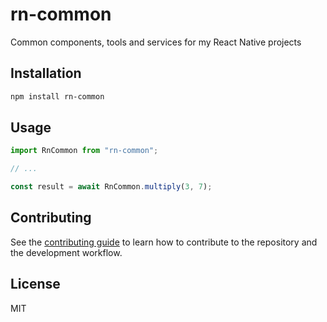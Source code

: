 # rn-common

Common components, tools and services for my React Native projects

## Installation

```sh
npm install rn-common
```

## Usage

```js
import RnCommon from "rn-common";

// ...

const result = await RnCommon.multiply(3, 7);
```

## Contributing

See the [contributing guide](CONTRIBUTING.md) to learn how to contribute to the repository and the development workflow.

## License

MIT
